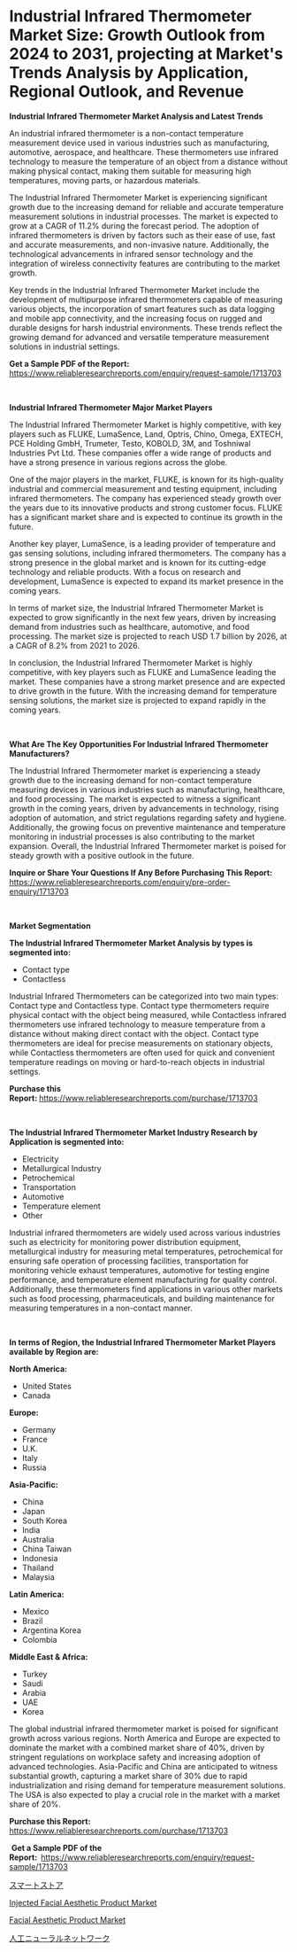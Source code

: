 <p><h1>Industrial Infrared Thermometer Market Size: Growth Outlook from 2024 to 2031, projecting at Market's Trends Analysis by Application, Regional Outlook, and Revenue</h1></p><p><strong>Industrial Infrared Thermometer Market Analysis and Latest Trends</strong></p>
<p><p>An industrial infrared thermometer is a non-contact temperature measurement device used in various industries such as manufacturing, automotive, aerospace, and healthcare. These thermometers use infrared technology to measure the temperature of an object from a distance without making physical contact, making them suitable for measuring high temperatures, moving parts, or hazardous materials.</p><p>The Industrial Infrared Thermometer Market is experiencing significant growth due to the increasing demand for reliable and accurate temperature measurement solutions in industrial processes. The market is expected to grow at a CAGR of 11.2% during the forecast period. The adoption of infrared thermometers is driven by factors such as their ease of use, fast and accurate measurements, and non-invasive nature. Additionally, the technological advancements in infrared sensor technology and the integration of wireless connectivity features are contributing to the market growth.</p><p>Key trends in the Industrial Infrared Thermometer Market include the development of multipurpose infrared thermometers capable of measuring various objects, the incorporation of smart features such as data logging and mobile app connectivity, and the increasing focus on rugged and durable designs for harsh industrial environments. These trends reflect the growing demand for advanced and versatile temperature measurement solutions in industrial settings.</p></p>
<p><strong>Get a Sample PDF of the Report:&nbsp;</strong> <a href="https://www.reliableresearchreports.com/enquiry/request-sample/1713703">https://www.reliableresearchreports.com/enquiry/request-sample/1713703</a></p>
<p>&nbsp;</p>
<p><strong>Industrial Infrared Thermometer Major Market Players</strong></p>
<p><p>The Industrial Infrared Thermometer Market is highly competitive, with key players such as FLUKE, LumaSence, Land, Optris, Chino, Omega, EXTECH, PCE Holding GmbH, Trumeter, Testo, KOBOLD, 3M, and Toshniwal Industries Pvt Ltd. These companies offer a wide range of products and have a strong presence in various regions across the globe.</p><p>One of the major players in the market, FLUKE, is known for its high-quality industrial and commercial measurement and testing equipment, including infrared thermometers. The company has experienced steady growth over the years due to its innovative products and strong customer focus. FLUKE has a significant market share and is expected to continue its growth in the future.</p><p>Another key player, LumaSence, is a leading provider of temperature and gas sensing solutions, including infrared thermometers. The company has a strong presence in the global market and is known for its cutting-edge technology and reliable products. With a focus on research and development, LumaSence is expected to expand its market presence in the coming years.</p><p>In terms of market size, the Industrial Infrared Thermometer Market is expected to grow significantly in the next few years, driven by increasing demand from industries such as healthcare, automotive, and food processing. The market size is projected to reach USD 1.7 billion by 2026, at a CAGR of 8.2% from 2021 to 2026.</p><p>In conclusion, the Industrial Infrared Thermometer Market is highly competitive, with key players such as FLUKE and LumaSence leading the market. These companies have a strong market presence and are expected to drive growth in the future. With the increasing demand for temperature sensing solutions, the market size is projected to expand rapidly in the coming years.</p></p>
<p>&nbsp;</p>
<p><strong>What Are The Key Opportunities For Industrial Infrared Thermometer Manufacturers?</strong></p>
<p><p>The Industrial Infrared Thermometer market is experiencing a steady growth due to the increasing demand for non-contact temperature measuring devices in various industries such as manufacturing, healthcare, and food processing. The market is expected to witness a significant growth in the coming years, driven by advancements in technology, rising adoption of automation, and strict regulations regarding safety and hygiene. Additionally, the growing focus on preventive maintenance and temperature monitoring in industrial processes is also contributing to the market expansion. Overall, the Industrial Infrared Thermometer market is poised for steady growth with a positive outlook in the future.</p></p>
<p><strong>Inquire or Share Your Questions If Any Before Purchasing This Report:</strong> <a href="https://www.reliableresearchreports.com/enquiry/pre-order-enquiry/1713703">https://www.reliableresearchreports.com/enquiry/pre-order-enquiry/1713703</a></p>
<p>&nbsp;</p>
<p><strong>Market Segmentation</strong></p>
<p><strong>The Industrial Infrared Thermometer Market Analysis by types is segmented into:</strong></p>
<p><ul><li>Contact type</li><li>Contactless</li></ul></p>
<p><p>Industrial Infrared Thermometers can be categorized into two main types: Contact type and Contactless type. Contact type thermometers require physical contact with the object being measured, while Contactless infrared thermometers use infrared technology to measure temperature from a distance without making direct contact with the object. Contact type thermometers are ideal for precise measurements on stationary objects, while Contactless thermometers are often used for quick and convenient temperature readings on moving or hard-to-reach objects in industrial settings.</p></p>
<p><strong>Purchase this Report:&nbsp;</strong><a href="https://www.reliableresearchreports.com/purchase/1713703">https://www.reliableresearchreports.com/purchase/1713703</a></p>
<p>&nbsp;</p>
<p><strong>The Industrial Infrared Thermometer Market Industry Research by Application is segmented into:</strong></p>
<p><ul><li>Electricity</li><li>Metallurgical Industry</li><li>Petrochemical</li><li>Transportation</li><li>Automotive</li><li>Temperature element</li><li>Other</li></ul></p>
<p><p>Industrial infrared thermometers are widely used across various industries such as electricity for monitoring power distribution equipment, metallurgical industry for measuring metal temperatures, petrochemical for ensuring safe operation of processing facilities, transportation for monitoring vehicle exhaust temperatures, automotive for testing engine performance, and temperature element manufacturing for quality control. Additionally, these thermometers find applications in various other markets such as food processing, pharmaceuticals, and building maintenance for measuring temperatures in a non-contact manner.</p></p>
<p>&nbsp;</p>
<p><strong>In terms of Region, the Industrial Infrared Thermometer Market Players available by Region are:</strong></p>
<p>
    <p> <strong> North America: </strong>
        <ul>
            <li>United States</li>
            <li>Canada</li>
        </ul>
        </p> 
    <p> <strong> Europe: </strong>
        <ul>
            <li>Germany</li>
            <li>France</li>
            <li>U.K.</li>
            <li>Italy</li>
            <li>Russia</li>
        </ul>
        </p> 
    <p> <strong> Asia-Pacific: </strong>
        <ul>
            <li>China</li>
            <li>Japan</li>
            <li>South Korea</li>
            <li>India</li>
            <li>Australia</li>
            <li>China Taiwan</li>
            <li>Indonesia</li>
            <li>Thailand</li>
            <li>Malaysia</li>
        </ul>
        </p> 
    <p> <strong> Latin America: </strong>
        <ul>
            <li>Mexico</li>
            <li>Brazil</li>
            <li>Argentina Korea</li>
            <li>Colombia</li>
        </ul>
        </p> 
    <p> <strong> Middle East & Africa: </strong>
        <ul>
            <li>Turkey</li>
            <li>Saudi</li>
            <li>Arabia</li>
            <li>UAE</li>
            <li>Korea</li>
        </ul>
    </p>
    </p>
<p><p>The global industrial infrared thermometer market is poised for significant growth across various regions. North America and Europe are expected to dominate the market with a combined market share of 40%, driven by stringent regulations on workplace safety and increasing adoption of advanced technologies. Asia-Pacific and China are anticipated to witness substantial growth, capturing a market share of 30% due to rapid industrialization and rising demand for temperature measurement solutions. The USA is also expected to play a crucial role in the market with a market share of 20%.</p></p>
<p><strong>Purchase this Report: </strong><a href="https://www.reliableresearchreports.com/purchase/1713703">https://www.reliableresearchreports.com/purchase/1713703</a></p>
<p>&nbsp;<strong>Get a Sample PDF of the Report:&nbsp;&nbsp;</strong><a href="https://www.reliableresearchreports.com/enquiry/request-sample/1713703">https://www.reliableresearchreports.com/enquiry/request-sample/1713703</a></p>
<p><strong></strong></p>
<p><p><a href="https://github.com/ppmazlotr77499/Market-Research-Report-List-1/blob/main/3223732183181.md">スマートストア</a></p><p><a href="https://github.com/nancykennedykellievqfqt2/Market-Research-Report-List-1/blob/main/injected-facial-aesthetic-product-market.md">Injected Facial Aesthetic Product Market</a></p><p><a href="https://github.com/seekum/Market-Research-Report-List-1/blob/main/facial-aesthetic-product-market.md">Facial Aesthetic Product Market</a></p><p><a href="https://github.com/joaejkdzgyljvo6/Market-Research-Report-List-1/blob/main/6497234183180.md">人工ニューラルネットワーク</a></p></p>